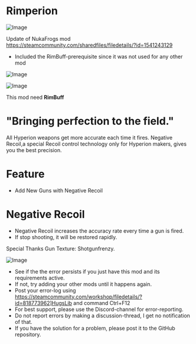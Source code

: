# Rimperion

![Image](https://i.imgur.com/WAEzk68.png)

Update of NukaFrogs mod
https://steamcommunity.com/sharedfiles/filedetails/?id=1541243129

- Included the RimBuff-prerequisite since it was not used for any other mod

![Image](https://i.imgur.com/7Gzt3Rg.png)

	
![Image](https://i.imgur.com/NOW7jU1.png)

This mod need **RimBuff**


# &quot;Bringing perfection to the field.&quot;

All Hyperion weapons get more accurate each time it fires.
Negative Recoil,a special Recoil control technology only for Hyperion makers, gives you the best precision.


# Feature

* Add New Guns with Negative Recoil

# Negative Recoil

* Negative Recoil increases the accuracy rate every time a gun is fired.
* If stop shooting, it will be restored rapidly.


Special Thanks
Gun Texture: Shotgunfrenzy.

![Image](https://i.imgur.com/Rs6T6cr.png)



-  See if the the error persists if you just have this mod and its requirements active.
-  If not, try adding your other mods until it happens again.
-  Post your error-log using https://steamcommunity.com/workshop/filedetails/?id=818773962]HugsLib and command Ctrl+F12
-  For best support, please use the Discord-channel for error-reporting.
-  Do not report errors by making a discussion-thread, I get no notification of that.
-  If you have the solution for a problem, please post it to the GitHub repository.



